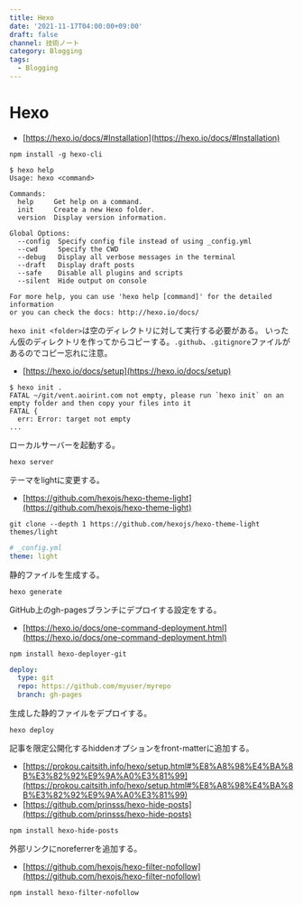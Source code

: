 ```yaml
---
title: Hexo
date: '2021-11-17T04:00:00+09:00'
draft: false
channel: 技術ノート
category: Blogging
tags:
  - Blogging
---
```

# Hexo

- [https://hexo.io/docs/#Installation](https://hexo.io/docs/#Installation)

```shell
npm install -g hexo-cli
```

```shell
$ hexo help
Usage: hexo <command>

Commands:
  help     Get help on a command.
  init     Create a new Hexo folder.
  version  Display version information.

Global Options:
  --config  Specify config file instead of using _config.yml
  --cwd     Specify the CWD
  --debug   Display all verbose messages in the terminal
  --draft   Display draft posts
  --safe    Disable all plugins and scripts
  --silent  Hide output on console

For more help, you can use 'hexo help [command]' for the detailed information
or you can check the docs: http://hexo.io/docs/
```

`hexo init <folder>`は空のディレクトリに対して実行する必要がある。
いったん仮のディレクトリを作ってからコピーする。`.github`、`.gitignore`ファイルがあるのでコピー忘れに注意。

- [https://hexo.io/docs/setup](https://hexo.io/docs/setup)

```shell
$ hexo init .
FATAL ~/git/vent.aoirint.com not empty, please run `hexo init` on an empty folder and then copy your files into it
FATAL {
  err: Error: target not empty
...
```

ローカルサーバーを起動する。

```shell
hexo server
```

テーマをlightに変更する。

- [https://github.com/hexojs/hexo-theme-light](https://github.com/hexojs/hexo-theme-light)

```shell
git clone --depth 1 https://github.com/hexojs/hexo-theme-light themes/light
```

```yaml
# _config.yml
theme: light
```

静的ファイルを生成する。

```shell
hexo generate
```

GitHub上のgh-pagesブランチにデプロイする設定をする。

- [https://hexo.io/docs/one-command-deployment.html](https://hexo.io/docs/one-command-deployment.html)

```shell
npm install hexo-deployer-git
```

```yaml
deploy:
  type: git
  repo: https://github.com/myuser/myrepo
  branch: gh-pages
```

生成した静的ファイルをデプロイする。

```shell
hexo deploy
```

記事を限定公開化するhiddenオプションをfront-matterに追加する。

- [https://prokou.caitsith.info/hexo/setup.html#%E8%A8%98%E4%BA%8B%E3%82%92%E9%9A%A0%E3%81%99](https://prokou.caitsith.info/hexo/setup.html#%E8%A8%98%E4%BA%8B%E3%82%92%E9%9A%A0%E3%81%99)
- [https://github.com/prinsss/hexo-hide-posts](https://github.com/prinsss/hexo-hide-posts)

```shell
npm install hexo-hide-posts
```

外部リンクにnoreferrerを追加する。

- [https://github.com/hexojs/hexo-filter-nofollow](https://github.com/hexojs/hexo-filter-nofollow)

```
npm install hexo-filter-nofollow
```
